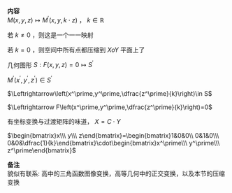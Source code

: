 **内容**  
$M(x,y,z)\longmapsto M^\prime(x,y,k\cdot z)$ ， $k\in\mathbb R$  
  
若 $k\neq0$ ，则这是一个一一映射  
  
若 $k=0$ ，则空间中所有点都压缩到 $XoY$ 平面上了  
  
几何图形 $S:F(x,y,z)=0\longmapsto S^\prime$  
  
$M^\prime(x^\prime,y^\prime,z^\prime)\in S^\prime$  
  
$\Leftrightarrow\left(x^\prime,y^\prime,\dfrac{z^\prime}{k}\right)\in S$  
  
$\Leftrightarrow F\left(x^\prime,y^\prime,\dfrac{z^\prime}{k}\right)=0$  
  
有坐标变换与过渡矩阵的味道， $X=C\cdot Y$  
  
$\begin{bmatrix}x\\\ y\\\ z\end{bmatrix}=\begin{bmatrix}1&0&0\\ 0&1&0\\\ 0&0&\dfrac{1}{k}\end{bmatrix}\cdot\begin{bmatrix}x^\prime\\\ y^\prime\\\ z^\prime\end{bmatrix}$  
  
**备注**  
貌似有联系: 高中的三角函数图像变换，高等几何中的正交变换，以及本节的压缩变换  
